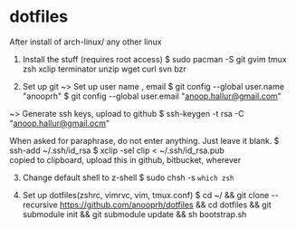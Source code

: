 dotfiles
========

After install of arch-linux/ any other linux

1. Install the stuff (requires root access)
	$ sudo pacman -S git gvim tmux zsh xclip terminator unzip wget curl svn bzr    

2. Set up git
~> Set up user name , email
	$ git config --global user.name "anooprh"
	$ git config --global user.email "anoop.hallur@gmail.com"
	
~> Generate ssh keys, upload to github
	$ ssh-keygen -t rsa -C "anoop.hallur@gmail.ocm"
	
When asked for paraphrase, do not enter anything. Just leave it blank.
	$ ssh-add ~/.ssh/id_rsa
	$ xclip -sel clip < ~/.ssh/id_rsa.pub  
copied to clipboard,  upload this in github, bitbucket, wherever

3. Change default shell to z-shell
	$ sudo chsh -s `which zsh`

4. Set up dotfiles(zshrc, vimrvc, vim, tmux.conf)
	$ cd ~/ && git clone --recursive https://github.com/anooprh/dotfiles && cd dotfiles &&  git submodule init && git submodule update && sh bootstrap.sh

